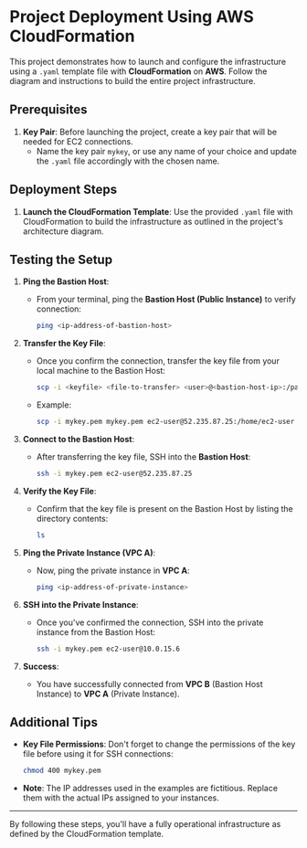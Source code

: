 # Project Deployment Using AWS CloudFormation

This project demonstrates how to launch and configure the infrastructure using a `.yaml` template file with **CloudFormation** on **AWS**. Follow the diagram and instructions to build the entire project infrastructure.

## Prerequisites

1. **Key Pair**: Before launching the project, create a key pair that will be needed for EC2 connections.
    - Name the key pair `mykey`, or use any name of your choice and update the `.yaml` file accordingly with the chosen name.

## Deployment Steps

1. **Launch the CloudFormation Template**: Use the provided `.yaml` file with CloudFormation to build the infrastructure as outlined in the project's architecture diagram.

## Testing the Setup

1. **Ping the Bastion Host**:
    - From your terminal, ping the **Bastion Host (Public Instance)** to verify connection:

      ```bash
      ping <ip-address-of-bastion-host>
      ```

2. **Transfer the Key File**:
    - Once you confirm the connection, transfer the key file from your local machine to the Bastion Host:

      ```bash
      scp -i <keyfile> <file-to-transfer> <user>@<bastion-host-ip>:/path/to/save/file
      ```

    - Example:

      ```bash
      scp -i mykey.pem mykey.pem ec2-user@52.235.87.25:/home/ec2-user
      ```

3. **Connect to the Bastion Host**:
    - After transferring the key file, SSH into the **Bastion Host**:

      ```bash
      ssh -i mykey.pem ec2-user@52.235.87.25
      ```

4. **Verify the Key File**:
    - Confirm that the key file is present on the Bastion Host by listing the directory contents:

      ```bash
      ls
      ```

5. **Ping the Private Instance (VPC A)**:
    - Now, ping the private instance in **VPC A**:

      ```bash
      ping <ip-address-of-private-instance>
      ```

6. **SSH into the Private Instance**:
    - Once you've confirmed the connection, SSH into the private instance from the Bastion Host:

      ```bash
      ssh -i mykey.pem ec2-user@10.0.15.6
      ```

7. **Success**:
    - You have successfully connected from **VPC B** (Bastion Host Instance) to **VPC A** (Private Instance).

## Additional Tips

- **Key File Permissions**: Don't forget to change the permissions of the key file before using it for SSH connections:

    ```bash
    chmod 400 mykey.pem
    ```

- **Note**: The IP addresses used in the examples are fictitious. Replace them with the actual IPs assigned to your instances.

---

By following these steps, you'll have a fully operational infrastructure as defined by the CloudFormation template.
